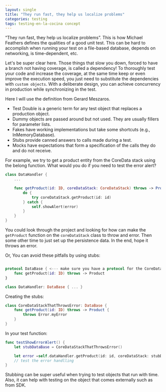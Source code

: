 ```yaml
---
layout: single
title: "They run fast, they help us localize problems"
categories: testing
tags: testing-en-la-cocina concept
---
```


“They run fast, they help us localize problems”.  This is how Michael Feathers defines the qualities of a good unit test. This can be hard to accomplish when running your test on a file-based database, depends on networking, is time-dependent, etc.

Let's be super clear here. Those things that slow you down, forced to have a branch not having coverage, is called a dependency! To thoroughly test your code and increase the coverage, at the same time keep or even improve the execution speed, you just need to substitute the dependencies with `custom objects`.  With a deliberate design, you can achieve concurrency in production while synchronizing in the test.

Here I will use the definition from Gerard Meszaros.

- Test Double is a generic term for any test object that replaces a production object.
- Dummy objects are passed around but not used. They are usually fillers for parameter lists.
- Fakes have working implementations but take some shortcuts (e.g., InMemoryDatabase).
- Stubs provide canned answers to calls made during a test.
- Mocks have expectations that form a specification of the calls they do and do not receive.  


For example, we try to get a product entity from the CoreData stack using the belong function. What would you do if you need to test the error alert?

```swift
class DataHandler {
	...

	func getProduct(id: ID, coreDataStack: CoreDataStack) throws -> Product {
		do {
			try coreDataStack.getProduct(id: id)
		} catch {
			self.showAlert(error)
		}
	}
}

```
You could look through the project and looking for how can make the `getProduct` function on the `coreDataStack` class to throw and error. Then some other time to just set up the persistence data. In the end, hope it throws an error.

Or, You can avoid these pitfalls by using stubs:
```swift

protocol DataBase { <--- make sure you have a protocol for the CoreDataStack to conform
	func getProduct(id: ID) throws -> Product
}

class DataHandler: DataBase { ... }

```
Creating the stubs:

```swift
class CoreDataStackThatThrowsError: DataBase {
	func getProduct(id: ID) throws -> Product {
		throws Error.myError
	}
}

```


In your test function:

```swift
func testShowErrorAlert() {
	let stubDataBase = CoreDataStackThatThrowsError()

	let error =self.dataHandler.getProduct(id: id, coreDataStack: stubDataBase)
	// test the error handlling
}

```

Stubbing can be super useful when trying to test objects that run with time. Also, it can help with testing on the object that comes externally such as from SDK.


